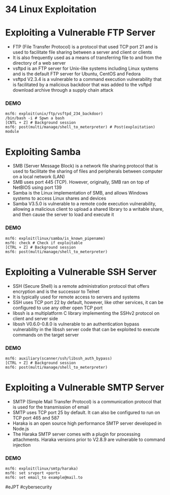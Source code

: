 # 34 Linux Exploitation

# Exploiting a Vulnerable FTP Server

- FTP (File Transfer Protocol) is a protocol that used TCP port 21 and is used to facilitate file sharing between a server and client or clients
- It is also frequently used as a means of transferring file to and from the directory of a web server
- vsftpd is an FTP server for Unix-like systems including Linux systems and is the default FTP server for Ubuntu, CentOS and Fedora
- vsftpd V2.3.4 is a vulnerable to a command execution vulnerability that is facilitated by a malicious backdoor that was added to the vsftpd download archive through a supply chain attack

### DEMO 

```shell
msf6: exploit(unix/ftp/vsftpd_234_backdoor)
/bin/bash -i # Spwn a bash
[CNTL + Z] # Background session
msf6: post(multi/manage/shell_to_meterpreter) # Post(exploitation) module
```


# Exploiting Samba

- SMB (Server Message Block) is a network file sharing protocol that is used to facilitate the sharing of files and peripherals between computer on a local network (LAN)
- SMB uses port 445 (TCP). However, originally, SMB ran on top of NetBIOS using port 139
- Samba is the Linux implementation of SMB, and allows Windows systems to access Linux shares and devices
- Samba V3.5.0 is vulnerable to a remote code execution vulnerability, allowing a malicious client to upload a shared library to a writable share, and then cause the server to load and execute it

### DEMO 

```shell
msf6: exploit(linux/samba/is_known_pipename)
msf6: check # Check if exploitable
[CTRL + Z] # Background session
msf6: post(multi/manage/shell_to_meterpreter)
```


#  Exploiting a Vulnerable SSH Server

- SSH (Secure Shell) is a remote administration protocol that offers encryption and is the successor to Telnet
- It is typically used for remote access to servers and systems
- SSH uses TCP port 22 by default, however, like other services, it can be configured to use any other open TCP port
- libssh is a multiplatform C library implementing the SSHv2 protocol on client and server side
- libssh V0.6.0-0.8.0 is vulnerable to an authentication bypass vulnerability in the libssh server code that can be exploited to execute commands on the target server

### DEMO 

```shell
msf6: auxiliary(scanner/ssh/libssh_auth_bypass)
[CTRL + Z] # Background session
msf6: post(multi/manage/shell_to_meterpreter)
```


# Exploiting a Vulnerable SMTP Server

- SMTP (Simple Mail Transfer Protocol) is a communication protocol that is used for the transmission of email
- SMTP uses TCP port 25 by default. It can also be configured to run on TCP port 465 and 587
- Haraka is an open source high performance SMTP server developed in Node.js
- The Haraka SMTP server comes with a plugin for processing attachments. Haraka versions prior to V2.8.9 are vulnerable to command injection

### DEMO 

```shell
msf6: exploit(linux/smtp/haraka)
msf6: set srvport <port>
msf6: set email_to example@mail.to
```

#eJPT #cybersecurity 
